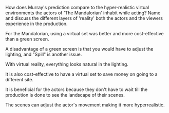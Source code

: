 How does Murray's prediction compare to the hyper-realistic virtual environments the actors of 'The Mandalorian' inhabit while acting? 
Name and discuss the different layers of 'reality' both the actors and the viewers experience in the production.


For the Mandalorian, using a virtual set was better and more cost-effective than a green screen. 

A disadvantage of a green screen is that you would have to adjust the lighting, and "Spill" is another issue. 

With virtual reality, everything looks natural in the lighting. 

It is also cost-effective to have a virtual set to save money on going to a different site. 

It is beneficial for the actors because they don't have to wait till the production is done to see the landscape of their scenes. 

The scenes can adjust the actor's movement making it more hyperrealistic. 

